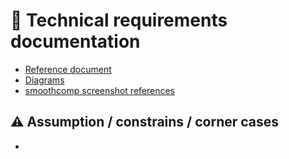 # 📝 Technical requirements documentation

- [Reference document](https://github.com/alexey-goloburdin/thanks/blob/main/docs/technical_requirements.md)
- [Diagrams](https://drive.google.com/file/d/1Th1LN564w9wUunSoN-fxvyu_yomoJTjR/view?usp=sharing)
- [smoothcomp screenshot references](https://drive.google.com/drive/folders/1Edz4RWEObc1ZWkKgGzi5bneJEjbabF-P?usp=sharing)

## ⚠️ Assumption / constrains / corner cases

- 